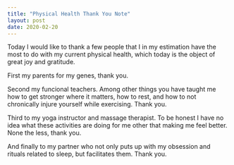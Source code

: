 ```yaml
---
title: "Physical Health Thank You Note"
layout: post
date: 2020-02-20
---
```

Today I would like to thank a few people that I in my estimation have the most to do with my current physical health, which today is the object of great joy and gratitude.

First my parents for my genes, thank you.

Second my funcional teachers. Among other things you have taught me how to get stronger where it matters, how to rest, and how to not chronically injure yourself while exercising. Thank you.

Third to my yoga instructor and massage therapist. To be honest I have no idea what these activities are doing for me other that making me feel better. None the less, thank you.

And finally to my partner who not only puts up with my obsession and rituals related to sleep, but facilitates them. Thank you.
